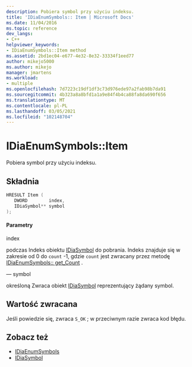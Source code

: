 ```yaml
---
description: Pobiera symbol przy użyciu indeksu.
title: 'IDiaEnumSymbols:: Item | Microsoft Docs'
ms.date: 11/04/2016
ms.topic: reference
dev_langs:
- C++
helpviewer_keywords:
- IDiaEnumSymbols::Item method
ms.assetid: 2bd1ec04-e677-4e32-8e32-33334f1eed77
author: mikejo5000
ms.author: mikejo
manager: jmartens
ms.workload:
- multiple
ms.openlocfilehash: 7d7223c19df1df3c73d976ede97a2fab98b7da91
ms.sourcegitcommit: 4b323a8a8bfd1a1a9e84f4b4ca88fa8da690f656
ms.translationtype: MT
ms.contentlocale: pl-PL
ms.lasthandoff: 03/05/2021
ms.locfileid: "102148704"
---
```

# <a name="idiaenumsymbolsitem"></a>IDiaEnumSymbols::Item
Pobiera symbol przy użyciu indeksu.

## <a name="syntax"></a>Składnia

```C++
HRESULT Item ( 
   DWORD        index,
   IDiaSymbol** symbol
);
```

#### <a name="parameters"></a>Parametry
 index

podczas Indeks obiektu [IDiaSymbol](../../debugger/debug-interface-access/idiasymbol.md) do pobrania. Indeks znajduje się w zakresie od 0 do `count` -1, gdzie `count` jest zwracany przez metodę [IDiaEnumSymbols:: get_Count](../../debugger/debug-interface-access/idiaenumsymbols-get-count.md) .

  — symbol

określoną Zwraca obiekt [IDiaSymbol](../../debugger/debug-interface-access/idiasymbol.md) reprezentujący żądany symbol.

## <a name="return-value"></a>Wartość zwracana
 Jeśli powiedzie się, zwraca `S_OK` ; w przeciwnym razie zwraca kod błędu.

## <a name="see-also"></a>Zobacz też
- [IDiaEnumSymbols](../../debugger/debug-interface-access/idiaenumsymbols.md)
- [IDiaSymbol](../../debugger/debug-interface-access/idiasymbol.md)

